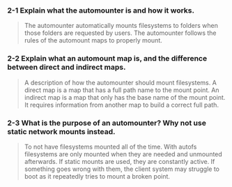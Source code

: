 ### 2-1 Explain what the automounter is and how it works.
> The automounter automatically mounts filesystems to folders when those folders are requested by users.
The automounter follows the rules of the automount maps to properly mount.

### 2-2 Explain what an automount map is, and the difference between direct and indirect maps.
> A description of how the automounter should mount filesystems.
A direct map is a map that has a full path name to the mount point.
An indirect map is a map that only has the base name of the mount point. It requires information from another map to build a correct full path.

### 2-3 What is the purpose of an automounter? Why not use static network mounts instead.
> To not have filesystems mounted all of the time. With autofs filesystems are only mounted when they are needed and unmounted afterwards.
If static mounts are used, they are constantly active. If something goes wrong with them, the client system may struggle to boot as it repeatedly tries to mount a broken point.
